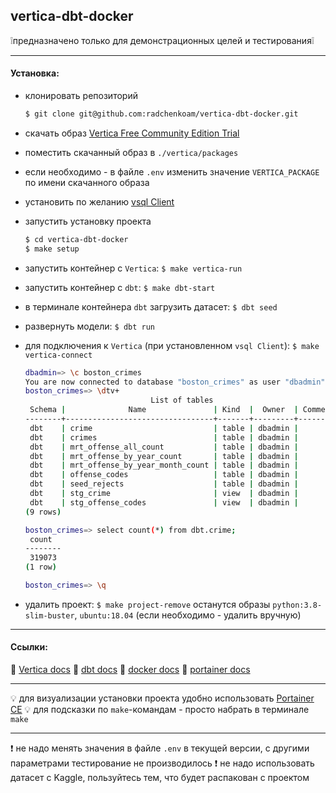 ## vertica-dbt-docker

❕предназначено только для демонстрационных целей и тестирования❕

* * *

#### Установка:

-   клонировать репозиторий
    ```bash
    $ git clone git@github.com:radchenkoam/vertica-dbt-docker.git
    ```
-   скачать образ [Vertica Free Community Edition Trial](https://www.vertica.com/try/)
-   поместить скачанный образ в `./vertica/packages`
-   если необходимо - в файле `.env` изменить значение `VERTICA_PACKAGE` по имени скачанного образа
-   установить по желанию [vsql Client](https://www.vertica.com/docs/10.1.x/HTML/Content/Authoring/ConnectingToVertica/vsql/Install/InstallingTheVsqlClient.htm)
-   запустить установку проекта
    ```bash
    $ cd vertica-dbt-docker
    $ make setup
    ```
-   запустить контейнер с `Vertica`: `$ make vertica-run`
-   запустить контейнер с `dbt`: `$ make dbt-start`
-   в терминале контейнера `dbt` загрузить датасет: `$ dbt seed`
-   развернуть модели: `$ dbt run`
-   для подключения к `Vertica` (при установленном `vsql Client`): `$ make vertica-connect`

    ```bash
    dbadmin=> \c boston_crimes
    You are now connected to database "boston_crimes" as user "dbadmin".
    boston_crimes=> \dtv+
                                List of tables
     Schema |              Name               | Kind  |  Owner  | Comment
    --------+---------------------------------+-------+---------+---------
     dbt    | crime                           | table | dbadmin |
     dbt    | crimes                          | table | dbadmin |
     dbt    | mrt_offense_all_count           | table | dbadmin |
     dbt    | mrt_offense_by_year_count       | table | dbadmin |
     dbt    | mrt_offense_by_year_month_count | table | dbadmin |
     dbt    | offense_codes                   | table | dbadmin |
     dbt    | seed_rejects                    | table | dbadmin |
     dbt    | stg_crime                       | view  | dbadmin |
     dbt    | stg_offense_codes               | view  | dbadmin |
    (9 rows)

    boston_crimes=> select count(*) from dbt.crime;
     count
    --------
     319073
    (1 row)

    boston_crimes=> \q
    ```

-   удалить проект: `$ make project-remove`
    останутся образы `python:3.8-slim-buster`, `ubuntu:18.04`
    (если необходимо - удалить вручную)

***

#### Ссылки:

🔗 [Vertica docs](https://www.vertica.com/docs/10.1.x/HTML/Content/Home.htm)
🔗 [dbt docs](https://docs.getdbt.com/docs/introduction)
🔗 [docker docs](https://docs.docker.com/engine/)
🔗 [portainer docs](https://documentation.portainer.io/)

* * *

💡 для визуализации установки проекта удобно иcпользовать [Portainer CE](https://documentation.portainer.io/v2.0/deploy/ceinstalldocker/)
💡 для подсказки по `make`-командам - просто набрать в терминале `make`

* * *

❗ не надо менять значения в файле `.env` в текущей версии, с другими параметрами тестирование не производилось
❗ не надо использовать датасет с Kaggle, пользуйтесь тем, что будет распакован с проектом
